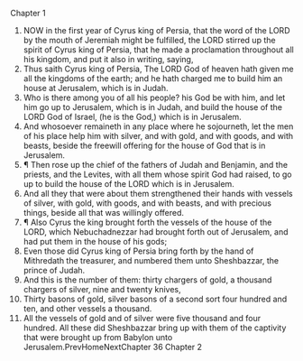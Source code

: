

Chapter 1

1. NOW in the first year of Cyrus king of Persia, that the word of the LORD by the mouth of Jeremiah might be fulfilled, the LORD stirred up the spirit of Cyrus king of Persia, that he made a proclamation throughout all his kingdom, and put it also in writing, saying,
2. Thus saith Cyrus king of Persia, The LORD God of heaven hath given me all the kingdoms of the earth; and he hath charged me to build him an house at Jerusalem, which is in Judah.
3. Who is there among you of all his people?  his God be with him, and let him go up to Jerusalem, which is in Judah, and build the house of the LORD God of Israel, (he is the God,) which is in Jerusalem.
4. And whosoever remaineth in any place where he sojourneth, let the men of his place help him with silver, and with gold, and with goods, and with beasts, beside the freewill offering for the house of God that is in Jerusalem.
5. ¶ Then rose up the chief of the fathers of Judah and Benjamin, and the priests, and the Levites, with all them whose spirit God had raised, to go up to build the house of the LORD which is in Jerusalem.
6. And all they that were about them strengthened their hands with vessels of silver, with gold, with goods, and with beasts, and with precious things, beside all that was willingly offered.
7. ¶ Also Cyrus the king brought forth the vessels of the house of the LORD, which Nebuchadnezzar had brought forth out of Jerusalem, and had put them in the house of his gods;
8. Even those did Cyrus king of Persia bring forth by the hand of Mithredath the treasurer, and numbered them unto Sheshbazzar, the prince of Judah.
9. And this is the number of them: thirty chargers of gold, a thousand chargers of silver, nine and twenty knives,
10. Thirty basons of gold, silver basons of a second sort four hundred and ten, and other vessels a thousand.
11. All the vessels of gold and of silver were five thousand and four hundred.  All these did Sheshbazzar bring up with them of the captivity that were brought up from Babylon unto Jerusalem.PrevHomeNextChapter 36&nbsp;Chapter 2
